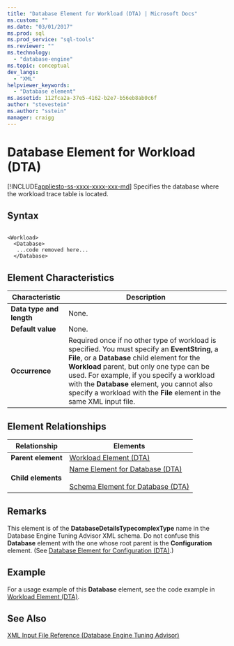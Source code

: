 ```yaml
---
title: "Database Element for Workload (DTA) | Microsoft Docs"
ms.custom: ""
ms.date: "03/01/2017"
ms.prod: sql
ms.prod_service: "sql-tools"
ms.reviewer: ""
ms.technology: 
  - "database-engine"
ms.topic: conceptual
dev_langs: 
  - "XML"
helpviewer_keywords: 
  - "Database element"
ms.assetid: 112fca2a-37e5-4162-b2e7-b56eb8ab0c6f
author: "stevestein"
ms.author: "sstein"
manager: craigg
---
```

# Database Element for Workload (DTA)
[!INCLUDE[appliesto-ss-xxxx-xxxx-xxx-md](../../includes/appliesto-ss-xxxx-xxxx-xxx-md.md)]
  Specifies the database where the workload trace table is located.  
  
## Syntax  
  
```  
  
<Workload>  
  <Database>  
   ...code removed here...  
  </Database>  
```  
  
## Element Characteristics  
  
|Characteristic|Description|  
|--------------------|-----------------|  
|**Data type and length**|None.|  
|**Default value**|None.|  
|**Occurrence**|Required once if no other type of workload is specified. You must specify an **EventString**, a **File**, or a **Database** child element for the **Workload** parent, but only one type can be used. For example, if you specify a workload with the **Database** element, you cannot also specify a workload with the **File** element in the same XML input file.|  
  
## Element Relationships  
  
|Relationship|Elements|  
|------------------|--------------|  
|**Parent element**|[Workload Element &#40;DTA&#41;](../../tools/dta/workload-element-dta.md)|  
|**Child elements**|[Name Element for Database &#40;DTA&#41;](../../tools/dta/name-element-for-database-dta.md)<br /><br /> [Schema Element for Database &#40;DTA&#41;](../../tools/dta/schema-element-for-database-dta.md)|  
  
## Remarks  
 This element is of the **DatabaseDetailsTypecomplexType** name in the Database Engine Tuning Advisor XML schema. Do not confuse this **Database** element with the one whose root parent is the **Configuration** element. (See [Database Element for Configuration &#40;DTA&#41;](../../tools/dta/database-element-for-configuration-dta.md).)  
  
## Example  
 For a usage example of this **Database** element, see the code example in [Workload Element &#40;DTA&#41;](../../tools/dta/workload-element-dta.md).  
  
## See Also  
 [XML Input File Reference &#40;Database Engine Tuning Advisor&#41;](../../tools/dta/xml-input-file-reference-database-engine-tuning-advisor.md)  
  
  
